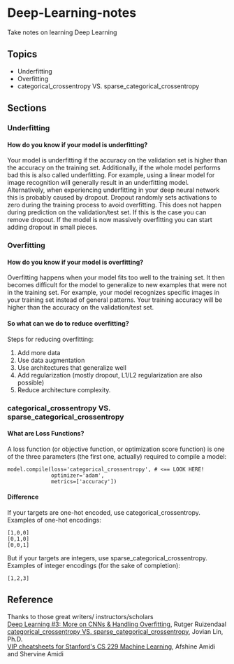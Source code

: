 # Deep-Learning-notes
Take notes on learning Deep Learning

## Topics
* Underfitting
* Overfitting
* categorical_crossentropy VS. sparse_categorical_crossentropy


## Sections
### Underfitting
#### How do you know if your model is underfitting?
Your model is underfitting if the accuracy on the validation set is higher than the accuracy on the training set. Additionally, if the whole model performs bad this is also called underfitting. For example, using a linear model for image recognition will generally result in an underfitting model. Alternatively, when experiencing underfitting in your deep neural network this is probably caused by dropout. Dropout randomly sets activations to zero during the training process to avoid overfitting. This does not happen during prediction on the validation/test set. If this is the case you can remove dropout. If the model is now massively overfitting you can start adding dropout in small pieces.


### Overfitting
#### How do you know if your model is overfitting?

Overfitting happens when your model fits too well to the training set. It then becomes difficult for the model to generalize to new examples that were not in the training set. For example, your model recognizes specific images in your training set instead of general patterns. Your training accuracy will be higher than the accuracy on the validation/test set. 




#### So what can we do to reduce overfitting?

Steps for reducing overfitting:
1. Add more data
2. Use data augmentation
3. Use architectures that generalize well
4. Add regularization (mostly dropout, L1/L2 regularization are also possible)
5. Reduce architecture complexity.



### categorical_crossentropy VS. sparse_categorical_crossentropy
#### What are Loss Functions?
A loss function (or objective function, or optimization score function) is one of the three parameters (the first one, actually) required to compile a model:
```
model.compile(loss='categorical_crossentropy', # <== LOOK HERE!
              optimizer='adam', 
              metrics=['accuracy'])
```

#### Difference
If your targets are one-hot encoded, use categorical_crossentropy.  
Examples of one-hot encodings:
```
[1,0,0]  
[0,1,0]   
[0,0,1]  
```
But if your targets are integers, use sparse_categorical_crossentropy.  
Examples of integer encodings (for the sake of completion):  
```
[1,2,3]
```

## Reference
Thanks to those great writers/ instructors/scholars   
[Deep Learning #3: More on CNNs & Handling Overfitting][001], Rutger Ruizendaal   
[categorical_crossentropy VS. sparse_categorical_crossentropy][002], Jovian Lin, Ph.D.  
[VIP cheatsheets for Stanford's CS 229 Machine Learning][003], Afshine Amidi and Shervine Amidi





<!--
Link reference:
-->
[001]: https://towardsdatascience.com/deep-learning-3-more-on-cnns-handling-overfitting-2bd5d99abe5d
[002]: https://jovianlin.io/cat-crossentropy-vs-sparse-cat-crossentropy/
[003]: https://stanford.edu/~shervine/teaching/cs-229.html
